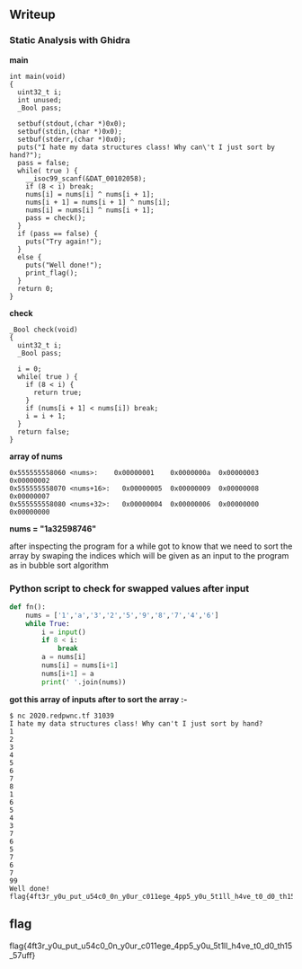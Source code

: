 ## Writeup

### Static Analysis with Ghidra

**main**
```
int main(void)
{
  uint32_t i;
  int unused;
  _Bool pass;
  
  setbuf(stdout,(char *)0x0);
  setbuf(stdin,(char *)0x0);
  setbuf(stderr,(char *)0x0);
  puts("I hate my data structures class! Why can\'t I just sort by hand?");
  pass = false;
  while( true ) {
    __isoc99_scanf(&DAT_00102058);
    if (8 < i) break;
    nums[i] = nums[i] ^ nums[i + 1];
    nums[i + 1] = nums[i + 1] ^ nums[i];
    nums[i] = nums[i] ^ nums[i + 1];
    pass = check();
  }
  if (pass == false) {
    puts("Try again!");
  }
  else {
    puts("Well done!");
    print_flag();
  }
  return 0;
}
```

**check**
```
_Bool check(void)
{
  uint32_t i;
  _Bool pass;
  
  i = 0;
  while( true ) {
    if (8 < i) {
      return true;
    }
    if (nums[i + 1] < nums[i]) break;
    i = i + 1;
  }
  return false;
}
```

**array of nums**
```
0x555555558060 <nums>:	  0x00000001	0x0000000a	0x00000003	0x00000002
0x555555558070 <nums+16>:	0x00000005	0x00000009	0x00000008	0x00000007
0x555555558080 <nums+32>:	0x00000004	0x00000006	0x00000000	0x00000000
```

**nums = "1a32598746"**

after inspecting the program for a while got to know that we need to sort the array by swaping the indices which will be given as an input to the program as in bubble sort algorithm

### Python script to check for swapped values after input
```python
def fn():
    nums = ['1','a','3','2','5','9','8','7','4','6']
    while True:
        i = input()
        if 8 < i:
            break
        a = nums[i]
        nums[i] = nums[i+1]
        nums[i+1] = a
        print(' '.join(nums))
```

**got this array of inputs after to sort the array :-**

```
$ nc 2020.redpwnc.tf 31039
I hate my data structures class! Why can't I just sort by hand?
1
2
3
4
5
6
7
8
1
6
5
4
3
7
6
5
7
6
7
99
Well done!
flag{4ft3r_y0u_put_u54c0_0n_y0ur_c011ege_4pp5_y0u_5t1ll_h4ve_t0_d0_th15_57uff}
```

## flag
flag{4ft3r_y0u_put_u54c0_0n_y0ur_c011ege_4pp5_y0u_5t1ll_h4ve_t0_d0_th15_57uff}
